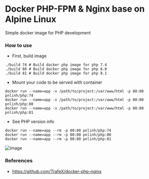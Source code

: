 # Docker PHP-FPM & Nginx base on Alpine Linux

Simple docker image for PHP development

### How to use

- First, build image

```shell
./build 74 # Build docker php image for php 7.4
./build 80 # Build docker php image for php 8.0
./build 81 # Build docker php image for php 8.1
```

- Mount your code to be served with container

```shell
docker run --name=app -v /path/to/project:/var/www/html -p 80:80 pnlinh/php:74
docker run --name=app -v /path/to/project:/var/www/html -p 80:80 pnlinh/php:80
docker run --name=app -v /path/to/project:/var/www/html -p 80:80 pnlinh/php:81
```

- See PHP version info

```shell
docker run --name=app --rm -p 80:80 pnlinh/php:74
docker run --name=app --rm -p 80:80 pnlinh/php:80
docker run --name=app --rm -p 80:80 pnlinh/php:81
```

![image](https://user-images.githubusercontent.com/26193890/164198187-743e3585-1379-4d06-a2d5-34330b17d060.png)

###  References
 - https://github.com/TrafeX/docker-php-nginx
